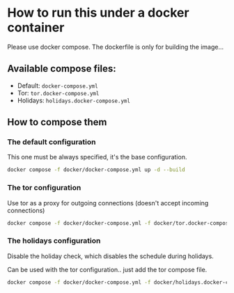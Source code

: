 # How to run this under a docker container

Please use docker compose. The dockerfile is only for building the image...

## Available compose files:

-   Default: `docker-compose.yml`
-   Tor: `tor.docker-compose.yml`
-   Holidays: `holidays.docker-compose.yml`
<!-- -   Development: `dev.docker-compose.yml` -->

## How to compose them

### The default configuration

This one must be always specified, it's the base configuration.

```sh
docker compose -f docker/docker-compose.yml up -d --build
```

### The tor configuration

Use tor as a proxy for outgoing connections (doesn't accept incoming connections)

```sh
docker compose -f docker/docker-compose.yml -f docker/tor.docker-compose.yml up -d --build
```

### The holidays configuration

Disable the holiday check, which disables the schedule during holidays.

Can be used with the tor configuration.. just add the tor compose file.

```sh
docker compose -f docker/docker-compose.yml -f docker/holidays.docker-compose.yml up -d --build
```

<!--
Nothing to see here, :/

### The development configuration

This doesn't run a development build, it only makes the app always available and doesn't restart on failure.

```sh
docker compose -f docker/docker-compose.yml -f docker/dev.docker-compose.yml up -d --build
```

### The development configuration with tor

The order of the compose files is important!

```sh
docker compose -f docker/docker-compose.yml -f docker/tor.docker-compose.yml -f docker/dev.docker-compose.yml up -d --build
```
-->
